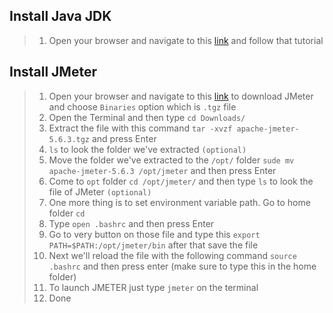 ## Install Java JDK
> 1. Open your browser and navigate to this [link](https://www.geeksforgeeks.org/how-to-install-jdk-in-linux/) and follow that tutorial
## Install JMeter
> 1. Open your browser and navigate to this [link](https://jmeter.apache.org/download_jmeter.cgi) to download JMeter and choose ```Binaries``` option which is ```.tgz``` file
> 2. Open the Terminal and then type ```cd Downloads/```
> 3. Extract the file with this command ```tar -xvzf apache-jmeter-5.6.3.tgz``` and press Enter
> 4. ```ls``` to look the folder we've extracted ```(optional)```
> 5. Move the folder we've extracted to the ```/opt/``` folder ```sude mv apache-jmeter-5.6.3 /opt/jmeter``` and then press Enter
> 6. Come to ```opt``` folder ```cd /opt/jmeter/``` and then type ```ls``` to look the file of JMeter ```(optional)```
> 7. One more thing is to set environment variable path. Go to home folder ```cd```
> 8. Type ```open .bashrc``` and then press Enter
> 9. Go to very button on those file and type this ```export PATH=$PATH:/opt/jmeter/bin``` after that save the file
> 10. Next we'll reload the file with the following command ```source .bashrc``` and then press enter (make sure to type this in the home folder)
> 11. To launch JMETER just type ```jmeter``` on the terminal
> 12. Done
